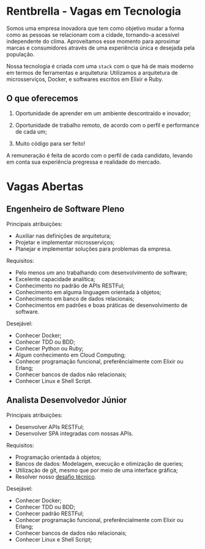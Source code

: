
# Rentbrella - Vagas em Tecnologia

Somos uma empresa inovadora que tem como objetivo mudar a forma como as pessoas se relacionam com a cidade, tornando-a acessível independente do clima. Aproveitamos esse momento para aproximar marcas e consumidores através de uma experiência única e desejada pela população.  

Nossa tecnologia é criada com uma `stack` com o que há de mais moderno em termos de ferramentas e arquitetura: Utilizamos a arquitetura de microsserviços, Docker, e softwares escritos em Elixir e Ruby.

## O que oferecemos

1. Oportunidade de aprender em um ambiente descontraído e inovador;

2. Oportunidade de trabalho remoto, de acordo com o perfil e performance de cada um;

3. Muito código para ser feito!

A remuneração é feita de acordo com o perfil de cada candidato, levando em conta sua experiência pregressa e realidade do mercado.

# Vagas Abertas  

## Engenheiro de Software Pleno

Principais atribuições:

* Auxiliar nas definições de arquitetura;
* Projetar e implementar microsserviços;
* Planejar e implementar soluções para problemas da empresa.

Requisitos:

* Pelo menos um ano trabalhando com desenvolvimento de software;
* Excelente capacidade analítica;
* Conhecimento no padrão de APIs RESTFul;
* Conhecimento em alguma linguagem orientada à objetos;
* Conhecimento em banco de dados relacionais;
* Conhecimentos em padrões e boas práticas de desenvolvimento de software.

Desejável:

* Conhecer Docker;
* Conhecer TDD ou BDD;
* Conhecer Python ou Ruby;
* Algum conhecimento em Cloud Computing;
* Conhecer programação funcional, preferêncialmente com Elixir ou Erlang;
* Conhecer bancos de dados não relacionais;
* Conhecer Linux e Shell Script.

## Analista Desenvolvedor Júnior

Principais atribuições:

* Desenvolver APIs RESTFul;
* Desenvolver SPA integradas com nossas APIs.

Requisitos:

* Programação orientada à objetos;
* Bancos de dados: Modelagem, execução e otimização de queries;
* Utilização de git, mesmo que por meio de uma interface gráfica;
* Resolver nosso [desafio técnico](/challenges/backend-junior.md).

Desejável:

* Conhecer Docker;
* Conhecer TDD ou BDD;
* Conhecer padrão RESTFul;
* Conhecer programação funcional, preferêncialmente com Elixir ou Erlang;
* Conhecer bancos de dados não relacionais;
* Conhecer Linux e Shell Script;
